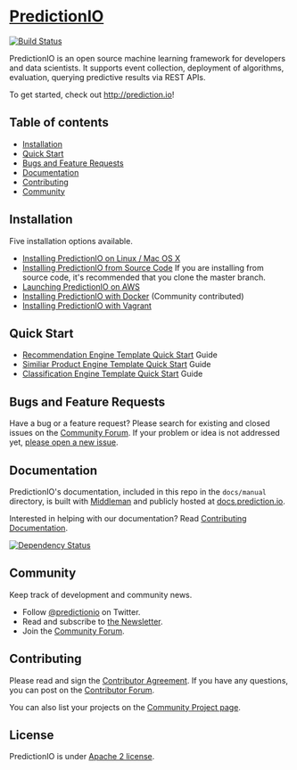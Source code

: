 # [PredictionIO](http://prediction.io)

[![Build
Status](https://api.travis-ci.org/apache/incubator-predictionio.svg?branch=develop)](https://travis-ci.org/apache/incubator-predictionio)

PredictionIO is an open source machine learning framework for developers and
data scientists. It supports event collection, deployment of algorithms,
evaluation, querying predictive results via REST APIs.

To get started, check out http://prediction.io!


## Table of contents
- [Installation](#installation)
- [Quick Start](#quick-start)
- [Bugs and Feature Requests](#bugs-and-feature-requests)
- [Documentation](#documentation)
- [Contributing](#contributing)
- [Community](#community)


## Installation

Five installation options available.

*   [Installing PredictionIO on Linux / Mac OS
    X](http://docs.prediction.io/install/install-linux/)
*   [Installing PredictionIO from Source
    Code](http://docs.prediction.io/install/install-sourcecode/)
    If you are installing from source code, it's recommended that you clone the
    master branch.
*   [Launching PredictionIO on
    AWS](http://docs.prediction.io/install/launch-aws/)
*   [Installing PredictionIO with
    Docker](https://github.com/mingfang/docker-predictionio) (Community
    contributed)
*   [Installing PredictionIO with
    Vagrant](http://docs.prediction.io/install/install-vagrant/)


## Quick Start

*   [Recommendation Engine Template Quick
    Start](http://docs.prediction.io/templates/recommendation/quickstart/)
    Guide
*   [Similiar Product Engine Template Quick
    Start](http://docs.prediction.io/templates/similarproduct/quickstart/)
    Guide
*   [Classification Engine Template Quick
    Start](http://docs.prediction.io/templates/classification/quickstart/)
    Guide


## Bugs and Feature Requests

Have a bug or a feature request?  Please search for existing and closed issues
on the [Community
Forum](https://groups.google.com/forum/#!forum/predictionio-user). If your
problem or idea is not addressed yet, [please open a new
issue](https://github.com/PredictionIO/PredictionIO/issues/new).


## Documentation

PredictionIO's documentation, included in this repo in the `docs/manual`
directory, is built with [Middleman](http://middlemanapp.com/) and publicly
hosted at [docs.prediction.io](http://docs.prediction.io/).

Interested in helping with our documentation? Read [Contributing
Documentation](http://docs.prediction.io/community/contribute-documentation/).

[![Dependency
Status](https://gemnasium.com/PredictionIO/PredictionIO.svg)](https://gemnasium.com/PredictionIO/PredictionIO)


## Community

Keep track of development and community news.

*   Follow [@predictionio](https://twitter.com/predictionio) on Twitter.
*   Read and subscribe to [the
    Newsletter](https://prediction.io/#newsletter).
*   Join the [Community
    Forum](https://groups.google.com/forum/#!forum/predictionio-user).


## Contributing

Please read and sign the [Contributor Agreement](http://prediction.io/cla). If
you have any questions, you can post on the [Contributor
Forum](https://groups.google.com/forum/#!forum/predictionio-dev).

You can also list your projects on the [Community Project
page](http://docs.prediction.io/community/projects/).


## License

PredictionIO is under [Apache 2
license](http://www.apache.org/licenses/LICENSE-2.0.html).
